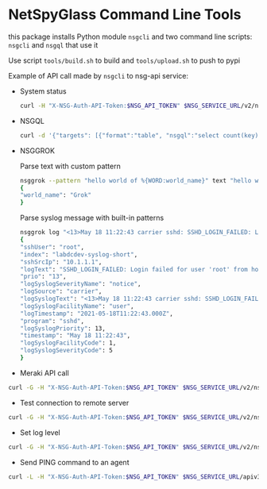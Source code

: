 # NetSpyGlass Command Line Tools

this package installs Python module `nsgcli` and two command line scripts: `nsgcli` and `nsgql` that
use it

Use script `tools/build.sh` to build and `tools/upload.sh` to push to pypi

Example of API call made by `nsgcli` to nsg-api service:

* System status

  ```bash
  curl -H "X-NSG-Auth-API-Token:$NSG_API_TOKEN" $NSG_SERVICE_URL/v2/nsg/cluster/net/1/status
  ```

* NSGQL

  ```bash
  curl -d '{"targets": [{"format":"table", "nsgql":"select count(key) from alerts"}]}' -X POST -H "X-NSG-Auth-API-Token:$NSG_API_TOKEN" $NSG_SERVICE_URL/v2/query/net/1/data/
  ```
  
* NSGGROK
  
  Parse text with custom pattern
  ```bash
  nsggrok --pattern "hello world of %{WORD:world_name}" text "hello world of Grok"
  {
  "world_name": "Grok"
  }
  ```
  
  Parse syslog message with built-in patterns
  ```bash
  nsggrok log "<13>May 18 11:22:43 carrier sshd: SSHD_LOGIN_FAILED: Login failed for user 'root' from host '10.1.1.1'"
  {
  "sshUser": "root",
  "index": "labdcdev-syslog-short",
  "sshSrcIp": "10.1.1.1",
  "logText": "SSHD_LOGIN_FAILED: Login failed for user 'root' from host '10.1.1.1'",
  "prio": "13",
  "logSyslogSeverityName": "notice",
  "logSource": "carrier",
  "logSyslogText": "<13>May 18 11:22:43 carrier sshd: SSHD_LOGIN_FAILED: Login failed for user 'root' from host '10.1.1.1'",
  "logSyslogFacilityName": "user",
  "logTimestamp": "2021-05-18T11:22:43.000Z",
  "program": "sshd",
  "logSyslogPriority": 13,
  "timestamp": "May 18 11:22:43",
  "logSyslogFacilityCode": 1,
  "logSyslogSeverityCode": 5
  }
  ```
  
* Meraki API call
```bash
curl -G -H "X-NSG-Auth-API-Token:$NSG_API_TOKEN" $NSG_SERVICE_URL/v2/nsg/cluster/net/1/exec/api --data-urlencode 'region=world' --data-urlencode 'url=https://api.meraki.com/api/v1/organizations/626563298157920259/devices' --data-urlencode 'method=GET' --data-urlencode 'args=gap-meraki'
```

* Test connection to remote server
```bash
curl -G -H "X-NSG-Auth-API-Token:$NSG_API_TOKEN" $NSG_SERVICE_URL/v2/nsg/cluster/net/1/exec/connect --data-urlencode 'region=world' --data-urlencode 'args=10.210.24.112 9339 1000'
```

* Set log level
```bash
curl -G -H "X-NSG-Auth-API-Token:$NSG_API_TOKEN" $NSG_SERVICE_URL/v2/nsg/cluster/net/1/exec/set_log_level --data-urlencode 'region=world' --data-urlencode 'args=tme-server-15v io.grpc DEBUG'
```

* Send PING command to an agent
```bash
curl -L -H "X-NSG-Auth-API-Token:$NSG_API_TOKEN" $NSG_SERVICE_URL/apiv3/net/1/exec/ping/agent/vkhome?address=127.0.0.1
```